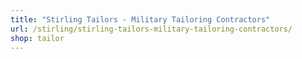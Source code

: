```yaml
---
title: "Stirling Tailors - Military Tailoring Contractors"
url: /stirling/stirling-tailors-military-tailoring-contractors/
shop: tailor
---
```

